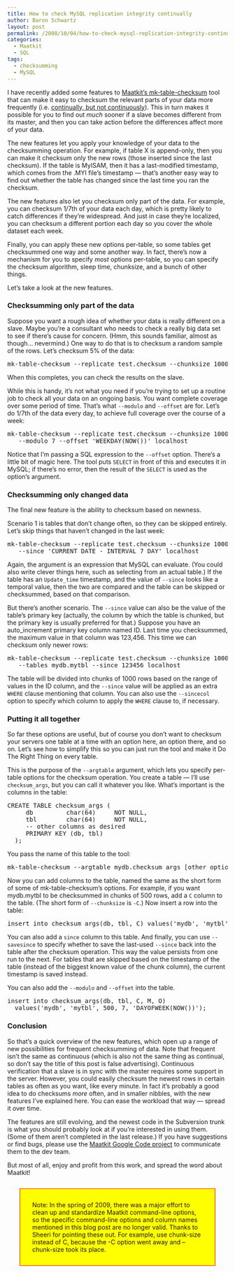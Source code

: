 ```yaml
---
title: How to check MySQL replication integrity continually
author: Baron Schwartz
layout: post
permalink: /2008/10/04/how-to-check-mysql-replication-integrity-continually/
categories:
  - Maatkit
  - SQL
tags:
  - checksumming
  - MySQL
---
```

I have recently added some features to [Maatkit&#8217;s mk-table-checksum][1] tool that can make it easy to checksum the relevant parts of your data more frequently (i.e. [continually, but not continuously][2]). This in turn makes it possible for you to find out *much* sooner if a slave becomes different from its master, and then you can take action before the differences affect more of your data.

<!--more-->

The new features let you apply your knowledge of your data to the checksumming operation. For example, if table X is append-only, then you can make it checksum only the new rows (those inserted since the last checksum). If the table is MyISAM, then it has a last-modified timestamp, which comes from the .MYI file&#8217;s timestamp &#8212; that&#8217;s another easy way to find out whether the table has changed since the last time you ran the checksum.

The new features also let you checksum only part of the data. For example, you can checksum 1/7th of your data each day, which is pretty likely to catch differences if they&#8217;re widespread. And just in case they&#8217;re localized, you can checksum a different portion each day so you cover the whole dataset each week.

Finally, you can apply these new options per-table, so some tables get checksummed one way and some another way. In fact, there&#8217;s now a mechanism for you to specify *most* options per-table, so you can specify the checksum algorithm, sleep time, chunksize, and a bunch of other things.

Let&#8217;s take a look at the new features.

### Checksumming only part of the data

Suppose you want a rough idea of whether your data is really different on a slave. Maybe you&#8217;re a consultant who needs to check a really big data set to see if there&#8217;s cause for concern. (Hmm, this sounds familiar, almost as though&#8230; nevermind.) One way to do that is to checksum a random sample of the rows. Let&#8217;s checksum 5% of the data:

<pre>mk-table-checksum --replicate test.checksum --chunksize 1000 --probability 5 localhost</pre>

When this completes, you can check the results on the slave.

While this is handy, it&#8217;s not what you need if you&#8217;re trying to set up a routine job to check all your data on an ongoing basis. You want complete coverage over some period of time. That&#8217;s what `--modulo` and `--offset` are for. Let&#8217;s do 1/7th of the data every day, to achieve full coverage over the course of a week:

<pre>mk-table-checksum --replicate test.checksum --chunksize 1000 \
   --modulo 7 --offset 'WEEKDAY(NOW())' localhost</pre>

Notice that I&#8217;m passing a SQL expression to the `--offset` option. There&#8217;s a little bit of magic here. The tool puts `SELECT` in front of this and executes it in MySQL; if there&#8217;s no error, then the result of the `SELECT` is used as the option&#8217;s argument.

### Checksumming only changed data

The final new feature is the ability to checksum based on newness.

Scenario 1 is tables that don&#8217;t change often, so they can be skipped entirely. Let&#8217;s skip things that haven&#8217;t changed in the last week:

<pre>mk-table-checksum --replicate test.checksum --chunksize 1000 \
   --since 'CURRENT_DATE - INTERVAL 7 DAY' localhost</pre>

Again, the argument is an expression that MySQL can evaluate. (You could also write clever things here, such as selecting from an actual table.) If the table has an `Update_time` timestamp, and the value of `--since` looks like a temporal value, then the two are compared and the table can be skipped or checksummed, based on that comparison.

But there&#8217;s another scenario. The `--since` value can also be the value of the table&#8217;s primary key (actually, the column by which the table is chunked, but the primary key is usually preferred for that.) Suppose you have an auto_increment primary key column named ID. Last time you checksummed, the maximum value in that column was 123,456. This time we can checksum only newer rows:

<pre>mk-table-checksum --replicate test.checksum --chunksize 1000 \
   --tables mydb.mytbl --since 123456 localhost</pre>

The table will be divided into chunks of 1000 rows based on the range of values in the ID column, and the `--since` value will be applied as an extra `WHERE` clause mentioning that column. You can also use the `--sincecol` option to specify which column to apply the `WHERE` clause to, if necessary.

### Putting it all together

So far these options are useful, but of course you don&#8217;t want to checksum your servers one table at a time with an option here, an option there, and so on. Let&#8217;s see how to simplify this so you can just run the tool and make it Do The Right Thing on every table.

This is the purpose of the `--argtable` argument, which lets you specify per-table options for the checksum operation. You create a table &#8212; I&#8217;ll use `checksum_args`, but you can call it whatever you like. What&#8217;s important is the columns in the table:

<pre>CREATE TABLE checksum_args (
     db         char(64)     NOT NULL,
     tbl        char(64)     NOT NULL,
     -- other columns as desired
     PRIMARY KEY (db, tbl)
  );
</pre>

You pass the name of this table to the tool:

<pre>mk-table-checksum --argtable mydb.checksum_args [other options....]</pre>

Now you can add columns to the table, named the same as the short form of some of mk-table-checksum&#8217;s options. For example, if you want mydb.mytbl to be checksummed in chunks of 500 rows, add a `C` column to the table. (The short form of `--chunksize` is `-C`.) Now insert a row into the table:

<pre>insert into checksum_args(db, tbl, C) values('mydb', 'mytbl', 500);</pre>

You can also add a `since` column to this table. And finally, you can use `--savesince` to specify whether to save the last-used `--since` back into the table after the checksum operation. This way the value persists from one run to the next. For tables that are skipped based on the timestamp of the table (instead of the biggest known value of the chunk column), the current timestamp is saved instead.

You can also add the `--modulo` and `--offset` into the table.

<pre>insert into checksum_args(db, tbl, C, M, O)
  values('mydb', 'mytbl', 500, 7, 'DAYOFWEEK(NOW())');</pre>

### Conclusion

So that&#8217;s a quick overview of the new features, which open up a range of new possibilities for frequent checksumming of data. Note that frequent isn&#8217;t the same as continuous (which is also not the same thing as continual, so don&#8217;t say the title of this post is false advertising). Continuous verification that a slave is in sync with the master requires some support in the server. However, you could easily checksum the newest rows in certain tables as often as you want, like every minute. In fact it&#8217;s probably a good idea to do checksums *more* often, and in smaller nibbles, with the new features I&#8217;ve explained here. You can ease the workload that way &#8212; spread it over time.

The features are still evolving, and the newest code in the Subversion trunk is what you should probably look at if you&#8217;re interested in using them. (Some of them aren&#8217;t completed in the last release.) If you have suggestions or find bugs, please use the [Maatkit Google Code project][3] to communicate them to the dev team.

But most of all, enjoy and profit from this work, and spread the word about Maatkit!

<p style="border:1px solid red; padding:2em; margin: 2em; background: yellow">
  Note: In the spring of 2009, there was a major effort to clean up and standardize Maatkit command-line options, so the specific command-line options and column names mentioned in this blog post are no longer valid. Thanks to Sheeri for pointing these out. For example, use chunk-size instead of C, because the -C option went away and &#8211;chunk-size took its place.
</p>

 [1]: http://www.maatkit.org/
 [2]: http://www.drgrammar.org/faqs/#59
 [3]: http://code.google.com/p/maatkit/
